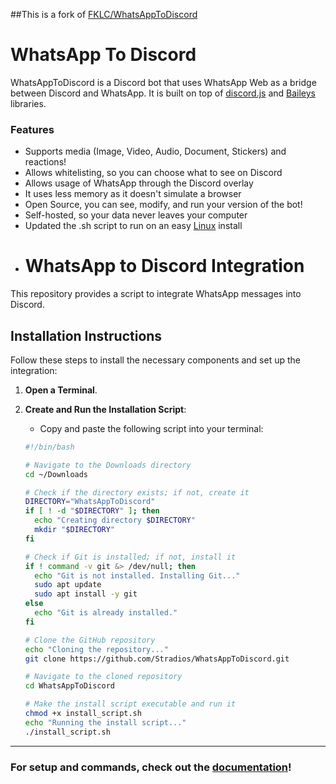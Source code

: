 ##This is a fork of [FKLC/WhatsAppToDiscord](https://github.com/FKLC/WhatsAppToDiscord)
# WhatsApp To Discord

WhatsAppToDiscord is a Discord bot that uses WhatsApp Web as a bridge between Discord and WhatsApp. It is built on top of [discord.js](https://github.com/discordjs/discord.js) and [Baileys](https://github.com/WhiskeySockets/Baileys) libraries.

### Features

- Supports media (Image, Video, Audio, Document, Stickers) and reactions!
- Allows whitelisting, so you can choose what to see on Discord
- Allows usage of WhatsApp through the Discord overlay
- It uses less memory as it doesn't simulate a browser
- Open Source, you can see, modify, and run your version of the bot!
- Self-hosted, so your data never leaves your computer
- Updated the .sh script to run on an easy [Linux](https://github.com/Stradios/WhatsAppToDiscord/blob/main/Linux_install_whatsapp_to_discord.sh) install
- # WhatsApp to Discord Integration

This repository provides a script to integrate WhatsApp messages into Discord.

## Installation Instructions

Follow these steps to install the necessary components and set up the integration:

1. **Open a Terminal**.

2. **Create and Run the Installation Script**:
   - Copy and paste the following script into your terminal:

   ```bash
   #!/bin/bash

   # Navigate to the Downloads directory
   cd ~/Downloads

   # Check if the directory exists; if not, create it
   DIRECTORY="WhatsAppToDiscord"
   if [ ! -d "$DIRECTORY" ]; then
     echo "Creating directory $DIRECTORY"
     mkdir "$DIRECTORY"
   fi

   # Check if Git is installed; if not, install it
   if ! command -v git &> /dev/null; then
     echo "Git is not installed. Installing Git..."
     sudo apt update
     sudo apt install -y git
   else
     echo "Git is already installed."
   fi

   # Clone the GitHub repository
   echo "Cloning the repository..."
   git clone https://github.com/Stradios/WhatsAppToDiscord.git

   # Navigate to the cloned repository
   cd WhatsAppToDiscord

   # Make the install script executable and run it
   chmod +x install_script.sh
   echo "Running the install script..."
   ./install_script.sh

---

### For setup and commands, check out the [documentation](https://fklc.github.io/WhatsAppToDiscord/)!
